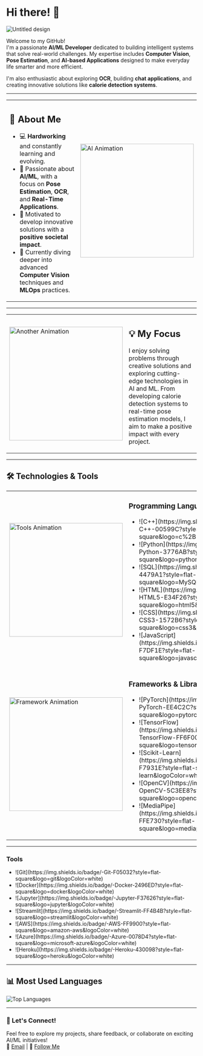 # Hi there! 👋  
![Untitled design](https://github.com/user-attachments/assets/6e3b9c77-4b9b-4175-845c-f9701a27d711)

Welcome to my GitHub!  
I'm a passionate **AI/ML Developer** dedicated to building intelligent systems that solve real-world challenges. My expertise includes **Computer Vision**, **Pose Estimation**, and **AI-based Applications** designed to make everyday life smarter and more efficient.

I'm also enthusiastic about exploring **OCR**, building **chat applications**, and creating innovative solutions like **calorie detection systems**.

---

<table>
  <tr>
    <td>
      <h2>🚀 About Me</h2>
      <ul>
        <li>💻 <b>Hardworking</b> and constantly learning and evolving.</li>
        <li>🤖 Passionate about <b>AI/ML</b>, with a focus on <b>Pose Estimation</b>, <b>OCR</b>, and <b>Real-Time Applications</b>.</li>
        <li>🔧 Motivated to develop innovative solutions with a <b>positive societal impact</b>.</li>
        <li>🌱 Currently diving deeper into advanced <b>Computer Vision</b> techniques and <b>MLOps</b> practices.</li>
      </ul>
    </td>
    <td>
      <img src="https://user-images.githubusercontent.com/74038190/213910842-5a320d6b-e48f-4d41-a901-0e6a357e8dae.gif" alt="AI Animation" width="300">
    </td>
  </tr>
</table>

---

<table>
  <tr>
    <td>
      <img src="https://user-images.githubusercontent.com/74038190/235224431-e8c8c12e-6826-47f1-89fb-2ddad83b3abf.gif" alt="Another Animation" width="300">
    </td>
    <td>
      <h2>💡 My Focus</h2>
      <p>
        I enjoy solving problems through creative solutions and exploring cutting-edge technologies in AI and ML. From developing calorie detection systems to real-time pose estimation models, I aim to make a positive impact with every project.
      </p>
    </td>
  </tr>
</table>

---

## 🛠️ Technologies & Tools  

<table>
  <tr>
    <td>
      <img src="https://user-images.githubusercontent.com/74038190/212749447-bfb7e725-6987-49d9-ae85-2015e3e7cc41.gif" alt="Tools Animation" width="300">
    </td>
    <td>
      <h3>Programming Languages</h3>
      <ul>
        <li> ![C++](https://img.shields.io/badge/-C++-00599C?style=flat-square&logo=c%2B%2B&logoColor=white) </li>  
        <li> ![Python](https://img.shields.io/badge/-Python-3776AB?style=flat-square&logo=python&logoColor=white) </li>  
        <li> ![SQL](https://img.shields.io/badge/-SQL-4479A1?style=flat-square&logo=MySQL&logoColor=white) </li>  
        <li> ![HTML](https://img.shields.io/badge/-HTML5-E34F26?style=flat-square&logo=html5&logoColor=white) </li>  
        <li> ![CSS](https://img.shields.io/badge/-CSS3-1572B6?style=flat-square&logo=css3&logoColor=white) </li>  
        <li> ![JavaScript](https://img.shields.io/badge/-JavaScript-F7DF1E?style=flat-square&logo=javascript&logoColor=black) </li>
      </ul>
    </td>
  </tr>
  <tr>
    <td>
      <img src="https://user-images.githubusercontent.com/74038190/213910842-5a320d6b-e48f-4d41-a901-0e6a357e8dae.gif" alt="Framework Animation" width="300">
    </td>
    <td>
      <h3>Frameworks & Libraries</h3>
      <ul>
        <li> ![PyTorch](https://img.shields.io/badge/-PyTorch-EE4C2C?style=flat-square&logo=pytorch&logoColor=white) </li>  
        <li> ![TensorFlow](https://img.shields.io/badge/-TensorFlow-FF6F00?style=flat-square&logo=tensorflow&logoColor=white) </li>  
        <li> ![Scikit-Learn](https://img.shields.io/badge/-ScikitLearn-F7931E?style=flat-square&logo=scikit-learn&logoColor=white) </li>  
        <li> ![OpenCV](https://img.shields.io/badge/-OpenCV-5C3EE8?style=flat-square&logo=opencv&logoColor=white) </li>  
        <li> ![MediaPipe](https://img.shields.io/badge/-MediaPipe-FFE730?style=flat-square&logo=mediapipe&logoColor=black) </li>
      </ul>
    </td>
  </tr>
</table>

---

### Tools  
<ul>
  <li> ![Git](https://img.shields.io/badge/-Git-F05032?style=flat-square&logo=git&logoColor=white) </li>
  <li> ![Docker](https://img.shields.io/badge/-Docker-2496ED?style=flat-square&logo=docker&logoColor=white) </li>  
  <li> ![Jupyter](https://img.shields.io/badge/-Jupyter-F37626?style=flat-square&logo=jupyter&logoColor=white) </li>  
  <li> ![Streamlit](https://img.shields.io/badge/-Streamlit-FF4B4B?style=flat-square&logo=streamlit&logoColor=white) </li>  
  <li> ![AWS](https://img.shields.io/badge/-AWS-FF9900?style=flat-square&logo=amazon-aws&logoColor=white) </li>
  <li> ![Azure](https://img.shields.io/badge/-Azure-0078D4?style=flat-square&logo=microsoft-azure&logoColor=white) </li>  
  <li> ![Heroku](https://img.shields.io/badge/-Heroku-430098?style=flat-square&logo=heroku&logoColor=white) </li>
</ul>

---

## 📊 Most Used Languages  
![Top Languages](https://github-readme-stats.vercel.app/api/top-langs/?username=kbhumik27&layout=compact&theme=radical)

---

### 🌟 Let's Connect!  
Feel free to explore my projects, share feedback, or collaborate on exciting AI/ML initiatives!  
📩 [Email](mailto:kapsb27@gmail.com) | 🌟 [Follow Me](https://github.com/kbhumik27)
